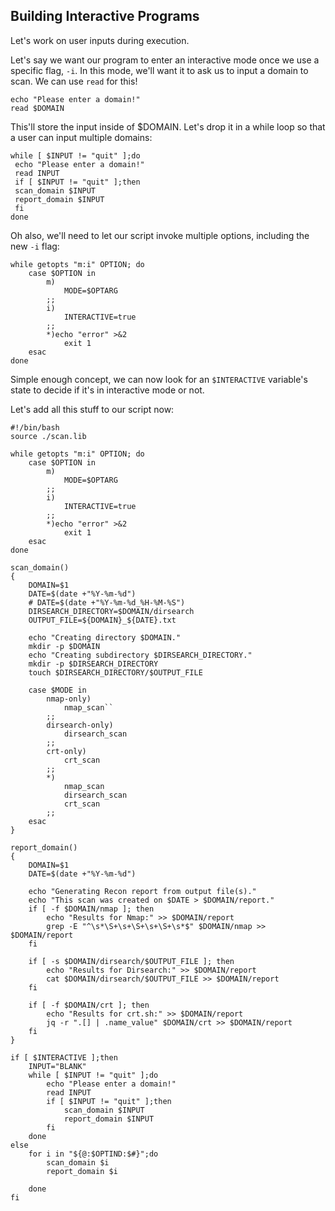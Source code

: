 ## Building Interactive Programs

Let's work on user inputs during execution.

Let's say we want our program to enter an interactive mode once we use a specific flag, `-i`. In this mode, we'll want it to ask us to input a domain to scan. We can use `read` for this!

```
echo "Please enter a domain!"
read $DOMAIN
```

This'll store the input inside of $DOMAIN. Let's drop it in a while loop so that a user can input multiple domains:

```
while [ $INPUT != "quit" ];do
 echo "Please enter a domain!"
 read INPUT
 if [ $INPUT != "quit" ];then
 scan_domain $INPUT
 report_domain $INPUT
 fi
done
```

Oh also, we'll need to let our script invoke multiple options, including the new `-i` flag:

```
while getopts "m:i" OPTION; do
    case $OPTION in
        m)
            MODE=$OPTARG
        ;;
        i)
            INTERACTIVE=true
        ;;
        *)echo "error" >&2
            exit 1
    esac
done
```

Simple enough concept, we can now look for an `$INTERACTIVE` variable's state to decide if it's in interactive mode or not.

Let's add all this stuff to our script now:

```
#!/bin/bash
source ./scan.lib

while getopts "m:i" OPTION; do
    case $OPTION in
        m)
            MODE=$OPTARG
        ;;
        i)
            INTERACTIVE=true
        ;;
        *)echo "error" >&2
            exit 1
    esac
done

scan_domain()
{
    DOMAIN=$1
    DATE=$(date +"%Y-%m-%d")
    # DATE=$(date +"%Y-%m-%d_%H-%M-%S")
    DIRSEARCH_DIRECTORY=$DOMAIN/dirsearch
    OUTPUT_FILE=${DOMAIN}_${DATE}.txt

    echo "Creating directory $DOMAIN."
    mkdir -p $DOMAIN
    echo "Creating subdirectory $DIRSEARCH_DIRECTORY."
    mkdir -p $DIRSEARCH_DIRECTORY
    touch $DIRSEARCH_DIRECTORY/$OUTPUT_FILE

    case $MODE in
        nmap-only)
            nmap_scan``
        ;;
        dirsearch-only)
            dirsearch_scan
        ;;
        crt-only)
            crt_scan
        ;;
        *)
            nmap_scan
            dirsearch_scan
            crt_scan
        ;;
    esac
}

report_domain()
{
    DOMAIN=$1
    DATE=$(date +"%Y-%m-%d")

    echo "Generating Recon report from output file(s)."
    echo "This scan was created on $DATE > $DOMAIN/report."
    if [ -f $DOMAIN/nmap ]; then
        echo "Results for Nmap:" >> $DOMAIN/report
        grep -E "^\s*\S+\s+\S+\s+\S+\s*$" $DOMAIN/nmap >> $DOMAIN/report
    fi

    if [ -s $DOMAIN/dirsearch/$OUTPUT_FILE ]; then
        echo "Results for Dirsearch:" >> $DOMAIN/report
        cat $DOMAIN/dirsearch/$OUTPUT_FILE >> $DOMAIN/report
    fi

    if [ -f $DOMAIN/crt ]; then
        echo "Results for crt.sh:" >> $DOMAIN/report
        jq -r ".[] | .name_value" $DOMAIN/crt >> $DOMAIN/report
    fi
}

if [ $INTERACTIVE ];then
    INPUT="BLANK"
    while [ $INPUT != "quit" ];do
        echo "Please enter a domain!"
        read INPUT
        if [ $INPUT != "quit" ];then
            scan_domain $INPUT
            report_domain $INPUT
        fi
    done
else
    for i in "${@:$OPTIND:$#}";do
        scan_domain $i
        report_domain $i

    done
fi
```

